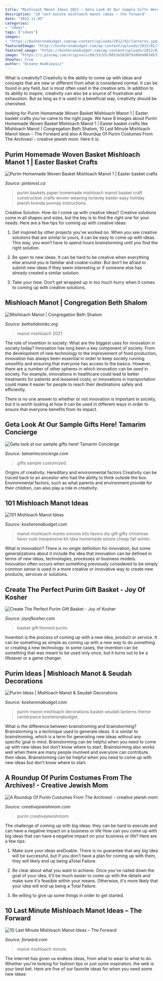 ```yaml
---
title: "Mishloach Manot Ideas 2021 ~ Geta Look At Our Sample Gifts Here! Tamarim Concierge"
description: "10 last minute mishloach manot ideas – the forward"
date: "2022-11-05"
categories:
- "ideas"
tags: ["ideas"]
images:
- "https://kosheronabudget.com/wp-content/uploads/2012/02/lanterns.jpg"
featuredImage: "http://kosheronabudget.com/wp-content/uploads/2013/02/smores-mishloach-manot.jpg"
featured_image: "https://kosheronabudget.com/wp-content/uploads/2012/02/lanterns.jpg"
image: "https://i.pinimg.com/originals/68/53/e5/6853e583879a9bb40634531aa779535a.jpg"
ShowToc: true
author: "Oceane Hodkiewicz"
---
```



What is creativity?
Creativity is the ability to come up with ideas and concepts that are new or different from what is considered normal. It can be found in any field, but is most often used in the creative arts. In addition to its ability to inspire, creativity can also be a source of frustration and exhaustion. But as long as it is used in a beneficial way, creativity should be cherished.

	

		
looking for Purim Homemade Woven Basket Mishloach Manot 1 | Easter basket crafts you've came to the right page. We have 8 Images about Purim Homemade Woven Basket Mishloach Manot 1 | Easter basket crafts like Mishloach Manot | Congregation Beth Shalom, 10 Last Minute Mishloach Manot Ideas – The Forward and also A Roundup Of Purim Costumes From The Archives! - creative jewish mom. Here it is:
		
    
## Purim Homemade Woven Basket Mishloach Manot 1 | Easter Basket Crafts

<img loading=lazy src="https://i.pinimg.com/originals/68/53/e5/6853e583879a9bb40634531aa779535a.jpg" onerror="this.onerror=null;this.src='https://tse4.mm.bing.net/th?id=OIP.FQEMyOthIaqzdXeMEQO4vQHaJ4&amp;pid=15.1';" alt="Purim Homemade Woven Basket Mishloach Manot 1 | Easter basket crafts">

_Source: pinterest.ca_

>purim baskets paper homemade mishloach manot basket craft construction crafts woven weaving toriavey easter easy holiday jewish brenda ponnay instructions. 

	

Creative Solution: How do I come up with creative ideas?
Creative solutions come in all shapes and sizes, but the key is to find the right one for your needs. Here are a few tips for coming up with creative ideas:
1. Get inspired by other projects you’ve worked on. When you see creative solutions that are similar to yours, it can be easy to come up with ideas. This way, you won’t have to spend hours brainstorming until you find the right solution.

2. Be open to new ideas. It can be hard to be creative when everything else around you is familiar and cookie-cutter. But don’t be afraid to submit new ideas if they seem interesting or if someone else has already created a similar solution.

3. Take your time. Don’t get wrapped up in too much hurry when it comes to coming up with creative solutions.

    
## Mishloach Manot | Congregation Beth Shalom

<img loading=lazy src="https://www.bethshalomkc.org/wp-content/uploads/2021/01/mish-manot.png" onerror="this.onerror=null;this.src='https://tse1.mm.bing.net/th?id=OIP.LqmiN3WJYvvYSHQHstiMMAHaEL&amp;pid=15.1';" alt="Mishloach Manot | Congregation Beth Shalom">

_Source: bethshalomkc.org_

>manot mishloach 2021. 

	

The role of invention in society: What are the biggest uses for innovation in society today?
Innovation has long been a key component of society. From the development of new technology to the improvement of food production, innovation has always been essential in order to keep society running smoothly and ensuring that everyone has access to the basics. 
However, there are a number of other spheres in which innovation can be used in society. For example, innovations in healthcare could lead to better treatments for patients and lessened costs; or innovations in transportation could make it easier for people to reach their destinations safely and efficiently. 

There is no one answer to whether or not innovation is important in society, but it is worth looking at how it can be used in different ways in order to ensure that everyone benefits from its impact.

    
## Geta Look At Our Sample Gifts Here! Tamarim Concierge

<img loading=lazy src="https://tamarimconcierge.com/wp-content/uploads/2018/05/dg3a6176.jpg" onerror="this.onerror=null;this.src='https://tse1.mm.bing.net/th?id=OIP.OjtsopBIj4yHZ5t0Itw3SgHaE8&amp;pid=15.1';" alt="Geta look at our sample gifts here! Tamarim Concierge">

_Source: tamarimconcierge.com_

>gifts sample customized. 

	

Origins of creativity: Hereditary and environmental factors
Creativity can be traced back to an ancestor who had the ability to think outside the box. Environmental factors, such as what parents and environment provide for their children, can also play a role in creativity.

    
## 101 Mishloach Manot Ideas

<img loading=lazy src="http://kosheronabudget.com/wp-content/uploads/2013/02/smores-mishloach-manot.jpg" onerror="this.onerror=null;this.src='https://tse1.mm.bing.net/th?id=OIP.66f6odV5z7m6NoLtGbgi3wHaE5&amp;pid=15.1';" alt="101 Mishloach Manot Ideas">

_Source: kosheronabudget.com_

>manot mishloach mores smores kits favors diy gift gifts christmas favor cute inexpensive kit idea homemade smore cheap fall winter. 

	

What is innovation?
There is no single definition for innovation, but some generalizations about it include the idea that innovation can be defined in terms of new ideas, technologies, processes or business models. Innovation often occurs when something previously considered to be simply common sense is used in a more creative or innovative way to create new products, services or solutions.

    
## Create The Perfect Purim Gift Basket - Joy Of Kosher

<img loading=lazy src="https://www.joyofkosher.com/.image/t_share/MTMxNzY5NDYyNDIzNTkxMzkw/make-your-own-color-themed-basket.jpg" onerror="this.onerror=null;this.src='https://tse3.mm.bing.net/th?id=OIP.55JAO9ujPzyNrQSyfzLFWQHaE_&amp;pid=15.1';" alt="Create The Perfect Purim Gift Basket - Joy of Kosher">

_Source: joyofkosher.com_

>basket gift themed purim. 

	

Invention is the process of coming up with a new idea, product or service. It can be something as simple as coming up with a new way to do something or creating a new technology. In some cases, the invention can be something that was meant to be used only once, but it turns out to be a lifesaver or a game changer.

    
## Purim Ideas | Mishloach Manot &amp; Seudah Decorations

<img loading=lazy src="https://kosheronabudget.com/wp-content/uploads/2012/02/lanterns.jpg" onerror="this.onerror=null;this.src='https://tse2.mm.bing.net/th?id=OIP.2pCmmZZeWqhuhxTI30UjbQHaJ7&amp;pid=15.1';" alt="Purim Ideas | Mishloach Manot &amp; Seudah Decorations">

_Source: kosheronabudget.com_

>purim manot mishloach decorations basket seudah lanterns theme centerpiece kosheronabudget. 

	

What is the difference between brainstroming and brainstorming?
Brainstorming is a technique used to generate ideas. It is similar to brainstroming, which is a term for generating new ideas without any specific goal in mind. Brainstorming can be helpful when you need to come up with new ideas but don’t know where to start.  Brainstorming also works well when there are many people involved and everyone can contribute their ideas. Brainstorming can be helpful when you need to come up with new ideas but don’t know where to start.

    
## A Roundup Of Purim Costumes From The Archives! - Creative Jewish Mom

<img loading=lazy src="https://creativejewishmom.typepad.com/.a/6a011570601a80970b014e863687aa970d-600wi" onerror="this.onerror=null;this.src='https://tse2.mm.bing.net/th?id=OIP.qJ46lxIYp3QmA9l77DE_0QHaJ4&amp;pid=15.1';" alt="A Roundup Of Purim Costumes From The Archives! - creative jewish mom">

_Source: creativejewishmom.com_

>purim creativejewishmom. 

	

The challenge of coming up with big ideas: they can be hard to execute and can have a negative impact on a business or life
How can you come up with big ideas that can have a negative impact on your business or life? Here are a few tips: 
1. Make sure your ideas areDoable. There is no guarantee that any big idea will be successful, but if you don't have a plan for coming up with them, they will likely end up being aTotal Failure. 

2. Be clear about what you want to achieve. Once you've nailed down the goal of your idea, it'll be much easier to come up with the details and make sure it's feasible within your means. Otherwise, it's more likely that your idea will end up being a Total Failure. 

3. Be willing to give up some things in order to get started.

    
## 10 Last Minute Mishloach Manot Ideas – The Forward

<img loading=lazy src="https://images.forwardcdn.com/image/720x/center/images/cropped/fullsizeoutput-87ab-1519839259.jpeg" onerror="this.onerror=null;this.src='https://tse2.mm.bing.net/th?id=OIP.oj3fWJO1PN2ED-cEO9fyTwHaHG&amp;pid=15.1';" alt="10 Last Minute Mishloach Manot Ideas – The Forward">

_Source: forward.com_

>manot mishloach minute. 

	

The internet has given us endless ideas, from what to wear to what to do. Whether you're looking for fashion tips or just some inspiration, the web is your best bet. Here are five of our favorite ideas for when you need some new ideas: 

